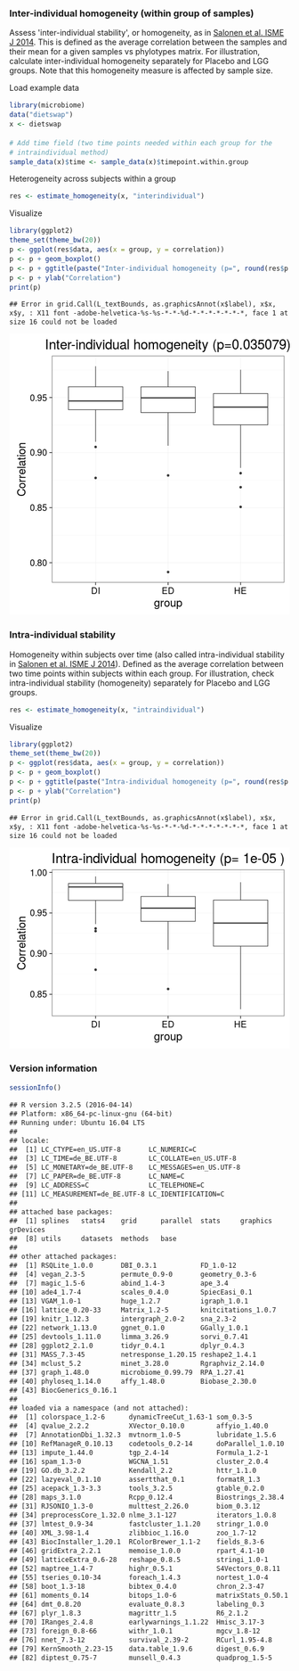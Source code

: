 ### Inter-individual homogeneity (within group of samples)

Assess 'inter-individual stability', or homogeneity, as in [Salonen et al. ISME J 2014](http://www.nature.com/ismej/journal/v8/n11/full/ismej201463a.html). This is defined as the average correlation between the samples and their mean for a given samples vs phylotypes matrix. For illustration, calculate inter-individual homogeneity separately for Placebo and LGG groups. Note that this homogeneity measure is affected by sample size.

Load example data


```r
library(microbiome)
data("dietswap")
x <- dietswap

# Add time field (two time points needed within each group for the 
# intraindividual method)
sample_data(x)$time <- sample_data(x)$timepoint.within.group
```


Heterogeneity across subjects within a group


```r
res <- estimate_homogeneity(x, "interindividual")
```


Visualize


```r
library(ggplot2)
theme_set(theme_bw(20))
p <- ggplot(res$data, aes(x = group, y = correlation))
p <- p + geom_boxplot()
p <- p + ggtitle(paste("Inter-individual homogeneity (p=", round(res$p.value, 6), ")", sep = ""))
p <- p + ylab("Correlation")
print(p)
```

```
## Error in grid.Call(L_textBounds, as.graphicsAnnot(x$label), x$x, x$y, : X11 font -adobe-helvetica-%s-%s-*-*-%d-*-*-*-*-*-*-*, face 1 at size 16 could not be loaded
```

![plot of chunk homogeneity-example2d](figure/homogeneity-example2d-1.png)


### Intra-individual stability

Homogeneity within subjects over time (also called intra-individual stability in [Salonen et al. ISME J 2014](http://www.nature.com/ismej/journal/v8/n11/full/ismej201463a.html)). Defined as the average correlation between two time points within subjects within each group. For illustration, check intra-individual stability (homogeneity) separately for Placebo and LGG groups.


```r
res <- estimate_homogeneity(x, "intraindividual")
```


Visualize


```r
library(ggplot2)
theme_set(theme_bw(20))
p <- ggplot(res$data, aes(x = group, y = correlation))
p <- p + geom_boxplot()
p <- p + ggtitle(paste("Intra-individual homogeneity (p=", round(res$p.value, 6), ")"))
p <- p + ylab("Correlation")
print(p)
```

```
## Error in grid.Call(L_textBounds, as.graphicsAnnot(x$label), x$x, x$y, : X11 font -adobe-helvetica-%s-%s-*-*-%d-*-*-*-*-*-*-*, face 1 at size 16 could not be loaded
```

![plot of chunk homogeneity-intra](figure/homogeneity-intra-1.png)


### Version information


```r
sessionInfo()
```

```
## R version 3.2.5 (2016-04-14)
## Platform: x86_64-pc-linux-gnu (64-bit)
## Running under: Ubuntu 16.04 LTS
## 
## locale:
##  [1] LC_CTYPE=en_US.UTF-8       LC_NUMERIC=C              
##  [3] LC_TIME=de_BE.UTF-8        LC_COLLATE=en_US.UTF-8    
##  [5] LC_MONETARY=de_BE.UTF-8    LC_MESSAGES=en_US.UTF-8   
##  [7] LC_PAPER=de_BE.UTF-8       LC_NAME=C                 
##  [9] LC_ADDRESS=C               LC_TELEPHONE=C            
## [11] LC_MEASUREMENT=de_BE.UTF-8 LC_IDENTIFICATION=C       
## 
## attached base packages:
##  [1] splines   stats4    grid      parallel  stats     graphics  grDevices
##  [8] utils     datasets  methods   base     
## 
## other attached packages:
##  [1] RSQLite_1.0.0       DBI_0.3.1           FD_1.0-12          
##  [4] vegan_2.3-5         permute_0.9-0       geometry_0.3-6     
##  [7] magic_1.5-6         abind_1.4-3         ape_3.4            
## [10] ade4_1.7-4          scales_0.4.0        SpiecEasi_0.1      
## [13] VGAM_1.0-1          huge_1.2.7          igraph_1.0.1       
## [16] lattice_0.20-33     Matrix_1.2-5        knitcitations_1.0.7
## [19] knitr_1.12.3        intergraph_2.0-2    sna_2.3-2          
## [22] network_1.13.0      ggnet_0.1.0         GGally_1.0.1       
## [25] devtools_1.11.0     limma_3.26.9        sorvi_0.7.41       
## [28] ggplot2_2.1.0       tidyr_0.4.1         dplyr_0.4.3        
## [31] MASS_7.3-45         netresponse_1.20.15 reshape2_1.4.1     
## [34] mclust_5.2          minet_3.28.0        Rgraphviz_2.14.0   
## [37] graph_1.48.0        microbiome_0.99.79  RPA_1.27.41        
## [40] phyloseq_1.14.0     affy_1.48.0         Biobase_2.30.0     
## [43] BiocGenerics_0.16.1
## 
## loaded via a namespace (and not attached):
##  [1] colorspace_1.2-6      dynamicTreeCut_1.63-1 som_0.3-5            
##  [4] qvalue_2.2.2          XVector_0.10.0        affyio_1.40.0        
##  [7] AnnotationDbi_1.32.3  mvtnorm_1.0-5         lubridate_1.5.6      
## [10] RefManageR_0.10.13    codetools_0.2-14      doParallel_1.0.10    
## [13] impute_1.44.0         tgp_2.4-14            Formula_1.2-1        
## [16] spam_1.3-0            WGCNA_1.51            cluster_2.0.4        
## [19] GO.db_3.2.2           Kendall_2.2           httr_1.1.0           
## [22] lazyeval_0.1.10       assertthat_0.1        formatR_1.3          
## [25] acepack_1.3-3.3       tools_3.2.5           gtable_0.2.0         
## [28] maps_3.1.0            Rcpp_0.12.4           Biostrings_2.38.4    
## [31] RJSONIO_1.3-0         multtest_2.26.0       biom_0.3.12          
## [34] preprocessCore_1.32.0 nlme_3.1-127          iterators_1.0.8      
## [37] lmtest_0.9-34         fastcluster_1.1.20    stringr_1.0.0        
## [40] XML_3.98-1.4          zlibbioc_1.16.0       zoo_1.7-12           
## [43] BiocInstaller_1.20.1  RColorBrewer_1.1-2    fields_8.3-6         
## [46] gridExtra_2.2.1       memoise_1.0.0         rpart_4.1-10         
## [49] latticeExtra_0.6-28   reshape_0.8.5         stringi_1.0-1        
## [52] maptree_1.4-7         highr_0.5.1           S4Vectors_0.8.11     
## [55] tseries_0.10-34       foreach_1.4.3         nortest_1.0-4        
## [58] boot_1.3-18           bibtex_0.4.0          chron_2.3-47         
## [61] moments_0.14          bitops_1.0-6          matrixStats_0.50.1   
## [64] dmt_0.8.20            evaluate_0.8.3        labeling_0.3         
## [67] plyr_1.8.3            magrittr_1.5          R6_2.1.2             
## [70] IRanges_2.4.8         earlywarnings_1.1.22  Hmisc_3.17-3         
## [73] foreign_0.8-66        withr_1.0.1           mgcv_1.8-12          
## [76] nnet_7.3-12           survival_2.39-2       RCurl_1.95-4.8       
## [79] KernSmooth_2.23-15    data.table_1.9.6      digest_0.6.9         
## [82] diptest_0.75-7        munsell_0.4.3         quadprog_1.5-5
```

